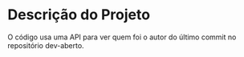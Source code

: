 # Descrição do Projeto

O código usa uma API para ver quem foi o autor do último commit no repositório dev-aberto.